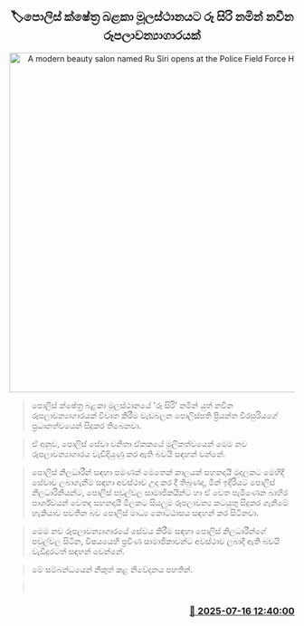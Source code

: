 <p align='center'><b><h2 align='center' title='A modern beauty salon named Ru Siri opens at the Police Field Force Headquarters'>🏷පොලිස් ක්ෂේත්‍ර බළකා මූලස්ථානය​ට රූ සිරි නමින් නවීන රූපලාවන්‍යාගාරයක් </h2></b></p>
<p align='center'><img src='https://helakuru.sgp1.cdn.digitaloceanspaces.com/esana/images/lib/police -salon.jpg' width='600' alt='A modern beauty salon named Ru Siri opens at the Police Field Force Headquarters'></p>

> පොලිස් ක්ෂේත්‍ර බළකා මුලස්ථානයේ 'රූ සිරි' නමින් යුත් නවීන රූපලාවන්‍යාගාරයක් විවෘත කිරීම වැඩබලන පොලිස්පති ප්‍රියන්ත වීරසුරියගේ ප්‍රධානත්වයෙන් සිදුකර තිබෙනවා.

> ඒ අනුව, පොලිස් සේවා වනිතා ඒකකයේ මුලිකත්වයෙන් මෙම නව රූපලාවන්‍යාගාරය වැඩිදියුණු කර ඇති බවයි සඳහන් වන්නේ.

> පොලිස් නිලධාරීන් සඳහා පමණක් මෙතෙක් කාලයක් සහනදායී මුදලකට මෙහිදී සේවාව ලබාගැනීම සඳහා අවස්ථාව උදා කර දී තිබුණද, මින් ඉදිරියට පොලිස් නිලධාරිනියන්ට, පොලිස් පවුල්වල සාමාජිකයින්ට හා ඒ වෙත පැමිණෙන බාහිර පාර්ශ්වයන් වෙතද සහනදායී මිලකට සියලුම රූපලාවන්‍ය කටයුතු සිදුකර ගැනීමේ හැකියාව පවතින බව පොලිස් මාධ්‍ය කොට්ඨාසය සඳහන් කර සිටිනවා.

> මෙම නව රූපලාවන්‍යාගාරයේ සේවය කිරීම සඳහා පොලිස් නිලධාරීන්ගේ පවුල්වල සිටින, විෂයයෙහි ප්‍රවීණ සාමාජිකාවන්ට අවස්ථාව ලබාදී ඇති බවයි වැඩිදුරටත් සඳහන් වෙන්නේ.

> මේ සම්බන්ධයෙන් නිකුත් කළ නිවේදනය පහතින්.

>  



<h3 align='right'><a href='https://www.helakuru.lk/esana/p/111900/'>📅 2025-07-16 12:40:00</a></h3>
